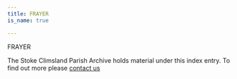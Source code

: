 ```yaml
---
title: FRAYER
is_name: true

---
```


FRAYER


The Stoke Climsland Parish Archive holds material under this index entry. To find out more please [contact us](/contact/)
